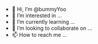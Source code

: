- 👋 Hi, I’m @bummyYoo
- 👀 I’m interested in ...
- 🌱 I’m currently learning ...
- 💞️ I’m looking to collaborate on ...
- 📫 How to reach me ...

<!---
bummyYoo/bummyYoo is a ✨ special ✨ repository because its `README.md` (this file) appears on your GitHub profile.
You can click the Preview link to take a look at your changes.
--->
